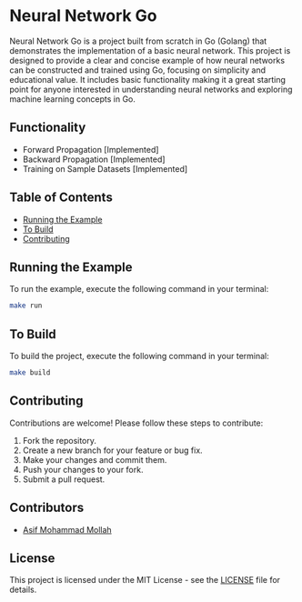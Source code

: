# Neural Network Go

Neural Network Go is a project built from scratch in Go (Golang) that demonstrates the implementation of a basic neural network. This project is designed to provide a clear and concise example of how neural networks can be constructed and trained using Go, focusing on simplicity and educational value. It includes basic functionality making it a great starting point for anyone interested in understanding neural networks and exploring machine learning concepts in Go.

## Functionality

- Forward Propagation [Implemented]
- Backward Propagation [Implemented]
- Training on Sample Datasets [Implemented]

## Table of Contents

- [Running the Example](#running-the-example)
- [To Build](#to-build)
- [Contributing](#contributing)

## Running the Example
To run the example, execute the following command in your terminal:

```bash
make run
```

## To Build
To build the project, execute the following command in your terminal:

```bash
make build
```

## Contributing
Contributions are welcome! Please follow these steps to contribute:

1. Fork the repository.
2. Create a new branch for your feature or bug fix.
3. Make your changes and commit them.
4. Push your changes to your fork.
5. Submit a pull request.

## Contributors

- [Asif Mohammad Mollah](https://github.com/mrasif)

## License
This project is licensed under the MIT License - see the [LICENSE](LICENSE) file for details.
